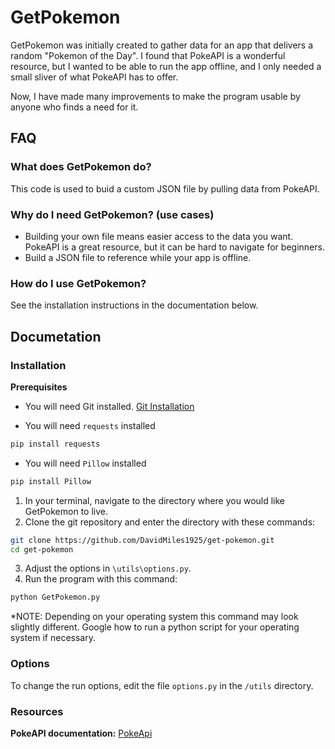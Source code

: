 # GetPokemon

GetPokemon was initially created to gather data for an app that delivers a random "Pokemon of the Day". I found that PokeAPI is a wonderful resource, but I wanted to be able to run the app offline, and I only needed a small sliver of what PokeAPI has to offer.

Now, I have made many improvements to make the program usable by anyone who finds a need for it.

## FAQ

### What does GetPokemon do?

This code is used to buid a custom JSON file by pulling data from PokeAPI.

### Why do I need GetPokemon? (use cases)

- Building your own file means easier access to the data you want. PokeAPI is a great resource, but it can be hard to navigate for beginners.
- Build a JSON file to reference while your app is offline.

### How do I use GetPokemon?

See the installation instructions in the documentation below.

## Documetation

### Installation

**Prerequisites**

- You will need Git installed. [Git Installation](https://git-scm.com/book/en/v2/Getting-Started-Installing-Git)

- You will need `requests` installed

```bash
pip install requests
```

- You will need `Pillow` installed

```bash
pip install Pillow
```

1. In your terminal, navigate to the directory where you would like GetPokemon to live.
2. Clone the git repository and enter the directory with these commands:

```bash
git clone https://github.com/DavidMiles1925/get-pokemon.git
cd get-pokemon
```

3. Adjust the options in `\utils\options.py`.
4. Run the program with this command:

```bash
python GetPokemon.py
```

\*NOTE: Depending on your operating system this command may look slightly different. Google how to run a python script for your operating system if necessary.

### Options

To change the run options, edit the file `options.py` in the `/utils` directory.

### Resources

**PokeAPI documentation:**
[PokeApi](https://pokeapi.co/)
